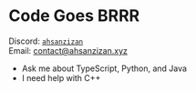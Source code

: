 # Code Goes BRRR
Discord: [`ahsanzizan`](https://discordapp.com/users/650696568227233823) <br />
Email: contact@ahsanzizan.xyz
<br />
<ul>
  <li>Ask me about TypeScript, Python, and Java</li>
  <li>I need help with C++</li>
</ul>

